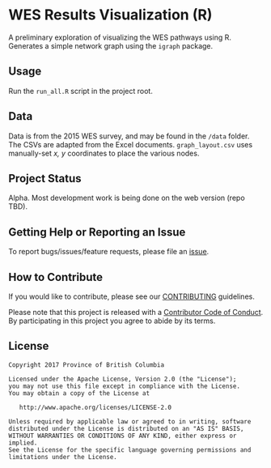# WES Results Visualization (R)

A preliminary exploration of visualizing the WES pathways using R. Generates a
simple network graph using the `igraph` package.

## Usage

Run the `run_all.R` script in the project root.

## Data

Data is from the 2015 WES survey, and may be found in the `/data` folder. The
CSVs are adapted from the Excel documents. `graph_layout.csv` uses manually-set
*x, y* coordinates to place the various nodes.

## Project Status

Alpha. Most development work is being done on the web version (repo TBD).

## Getting Help or Reporting an Issue

To report bugs/issues/feature requests, please file an [issue](https://github.com/bcgov/%3Crepo-name%3E/issues/).

## How to Contribute

If you would like to contribute, please see our [CONTRIBUTING](CONTRIBUTING.md) guidelines.

Please note that this project is released with a [Contributor Code of Conduct](CODE_OF_CONDUCT.md). By participating in this project you agree to abide by its terms.

## License

    Copyright 2017 Province of British Columbia

    Licensed under the Apache License, Version 2.0 (the "License");
    you may not use this file except in compliance with the License.
    You may obtain a copy of the License at 

       http://www.apache.org/licenses/LICENSE-2.0

    Unless required by applicable law or agreed to in writing, software
    distributed under the License is distributed on an "AS IS" BASIS,
    WITHOUT WARRANTIES OR CONDITIONS OF ANY KIND, either express or implied.
    See the License for the specific language governing permissions and
    limitations under the License.
